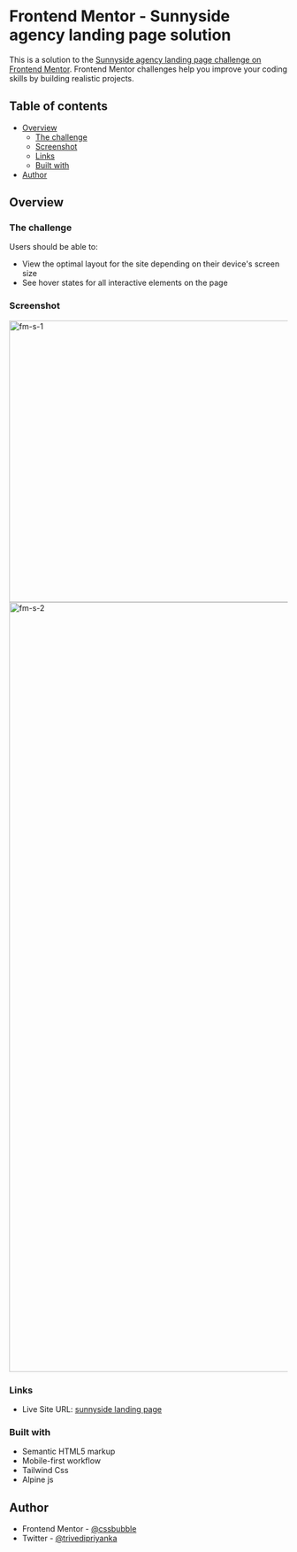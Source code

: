 # Frontend Mentor - Sunnyside agency landing page solution

This is a solution to the [Sunnyside agency landing page challenge on Frontend Mentor](https://www.frontendmentor.io/challenges/sunnyside-agency-landing-page-7yVs3B6ef). Frontend Mentor challenges help you improve your coding skills by building realistic projects.

## Table of contents

- [Overview](#overview)
  - [The challenge](#the-challenge)
  - [Screenshot](#screenshot)
  - [Links](#links)
  - [Built with](#built-with)
- [Author](#author)



## Overview

### The challenge

Users should be able to:

- View the optimal layout for the site depending on their device's screen size
- See hover states for all interactive elements on the page

### Screenshot
<img width="509" alt="fm-s-1" src="https://user-images.githubusercontent.com/1849689/142860626-7fc43ecf-5d78-42bf-b511-c4e149c6aca7.png">


<img width="1391" alt="fm-s-2" src="https://user-images.githubusercontent.com/1849689/142860641-46e7913b-f356-479b-947c-38a7c8feef26.png">

### Links


- Live Site URL: [sunnyside landing page](https://cssbubble.github.io/sunnyside-landing-page/)


### Built with

- Semantic HTML5 markup
- Mobile-first workflow
- Tailwind Css 
- Alpine js


## Author

- Frontend Mentor - [@cssbubble](https://www.frontendmentor.io/profile/cssbubble)
- Twitter - [@trivedipriyanka](https://www.twitter.com/trivedipriyanka)

